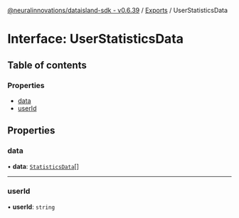 [@neuralinnovations/dataisland-sdk - v0.6.39](../../README.md) / [Exports](../modules.md) / UserStatisticsData

# Interface: UserStatisticsData

## Table of contents

### Properties

- [data](UserStatisticsData.md#data)
- [userId](UserStatisticsData.md#userid)

## Properties

### data

• **data**: [`StatisticsData`](StatisticsData.md)[]

___

### userId

• **userId**: `string`
